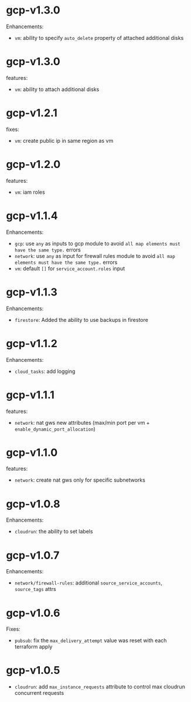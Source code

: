 # gcp-v1.3.0

Enhancements:
* `vm`: ability to specify `auto_delete` property of attached additional disks

# gcp-v1.3.0

features:
* `vm`: ability to attach additional disks

# gcp-v1.2.1

fixes:
* `vm`: create public ip in same region as vm

# gcp-v1.2.0

features:
* `vm`: iam roles

# gcp-v1.1.4

Enhancements:
* `gcp`: use `any` as inputs to gcp module to avoid `all map elements must have the same type.` errors
* `network`: use `any` as input for firewall rules module to avoid `all map elements must have the same type.` errors
* `vm`: default `[]` for `service_account.roles` input

# gcp-v1.1.3

Enhancements:
* `firestore`: Added the ability to use backups in firestore

# gcp-v1.1.2

Enhancements:
* `cloud_tasks`: add logging

# gcp-v1.1.1

features:
* `network`: nat gws new attributes (max/min port per vm + `enable_dynamic_port_allocation`)

# gcp-v1.1.0

features:
* `network`: create nat gws only for specific subnetworks

# gcp-v1.0.8

Enhancements:
* `cloudrun`: the ability to set labels

# gcp-v1.0.7

Enhancements:
* `network/firewall-rules`: additional `source_service_accounts`, `source_tags` attrs

# gcp-v1.0.6

Fixes:
* `pubsub`: fix the `max_delivery_attempt` value was reset with each terraform apply

# gcp-v1.0.5

* `cloudrun`: add `max_instance_requests` attribute to control max cloudrun concurrent requests
